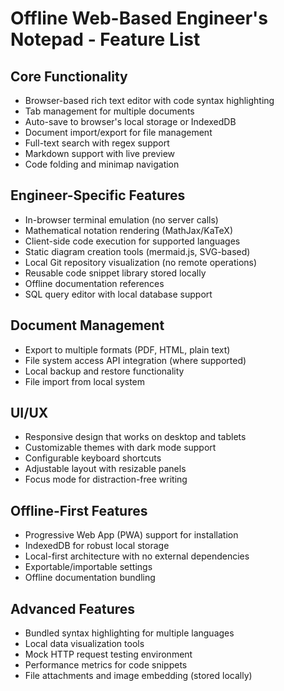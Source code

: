 # Offline Web-Based Engineer's Notepad - Feature List

## Core Functionality
- Browser-based rich text editor with code syntax highlighting
- Tab management for multiple documents
- Auto-save to browser's local storage or IndexedDB
- Document import/export for file management
- Full-text search with regex support
- Markdown support with live preview
- Code folding and minimap navigation

## Engineer-Specific Features
- In-browser terminal emulation (no server calls)
- Mathematical notation rendering (MathJax/KaTeX)
- Client-side code execution for supported languages
- Static diagram creation tools (mermaid.js, SVG-based)
- Local Git repository visualization (no remote operations)
- Reusable code snippet library stored locally
- Offline documentation references
- SQL query editor with local database support

## Document Management
- Export to multiple formats (PDF, HTML, plain text)
- File system access API integration (where supported)
- Local backup and restore functionality
- File import from local system

## UI/UX
- Responsive design that works on desktop and tablets
- Customizable themes with dark mode support
- Configurable keyboard shortcuts
- Adjustable layout with resizable panels
- Focus mode for distraction-free writing

## Offline-First Features
- Progressive Web App (PWA) support for installation
- IndexedDB for robust local storage
- Local-first architecture with no external dependencies
- Exportable/importable settings
- Offline documentation bundling

## Advanced Features
- Bundled syntax highlighting for multiple languages
- Local data visualization tools
- Mock HTTP request testing environment
- Performance metrics for code snippets
- File attachments and image embedding (stored locally)
